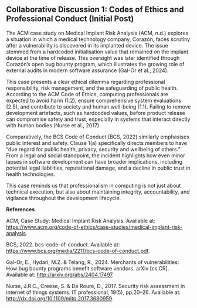 ## Collaborative Discussion 1: Codes of Ethics and Professional Conduct (Initial Post)

The ACM case study on Medical Implant Risk Analysis (ACM, n.d.) explores a situation in which a medical technology company, Corazón, faces scrutiny after a vulnerability is discovered in its implanted device. The issue stemmed from a hardcoded initialisation value that remained on the implant device at the time of release. This oversight was later identified through Corazón’s open bug bounty program, which illustrates the growing role of external audits in modern software assurance (Gal-Or et al., 2024).

This case presents a clear ethical dilemma regarding professional responsibility, risk management, and the safeguarding of public health. According to the ACM Code of Ethics, computing professionals are expected to avoid harm (1.2), ensure comprehensive system evaluations (2.5), and contribute to society and human well-being (1.1). Failing to remove development artefacts, such as hardcoded values, before product release can compromise safety and trust, especially in systems that interact directly with human bodies (Nurse et al., 2017).

Comparatively, the BCS Code of Conduct (BCS, 2022) similarly emphasises public interest and safety. Clause 1(a) specifically directs members to have “due regard for public health, privacy, security and wellbeing of others.” From a legal and social standpoint, the incident highlights how even minor lapses in software development can have broader implications, including potential legal liabilities, reputational damage, and a decline in public trust in health technologies.

This case reminds us that professionalism in computing is not just about technical execution, but also about maintaining integrity, accountability, and vigilance throughout the development lifecycle.


**References**


ACM, Case Study: Medical Implant Risk Analysis. Available at: https://www.acm.org/code-of-ethics/case-studies/medical-implant-risk-analysis.

BCS, 2022. bcs-code-of-conduct. Available at: https://www.bcs.org/media/2211/bcs-code-of-conduct.pdf.

Gal-Or, E., Hydari, M.Z. & Telang, R., 2024. Merchants of vulnerabilities: How bug bounty programs benefit software vendors. arXiv [cs.CR]. Available at: http://arxiv.org/abs/2404.17497.

Nurse, J.R.C., Creese, S. & De Roure, D., 2017. Security risk assessment in internet of things systems. IT professional, 19(5), pp.20–26. Available at: http://dx.doi.org/10.1109/mitp.2017.3680959.



